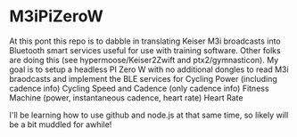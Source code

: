 # M3iPiZeroW
At this pont this repo is to dabble in translating Keiser M3i broadcasts into Bluetooth smart services useful for  use with training software.  Other folks are doing this (see hypermoose/Keiser2Zwift and ptx2/gymnasticon).  My goal is to setup a headless PI Zero W with no additional dongles to read M3i braodcasts and implement the BLE services for
Cycling Power (including cadence info)
Cycling Speed and Cadence (only cadence info)
Fitness Machine (power, instantaneous cadence, heart rate)
Heart Rate

I'll be learning how to use github and node.js at that same time, so likely will be a bit muddled for awhile!

